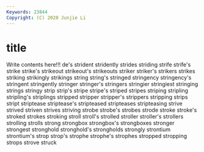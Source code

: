 ```yaml
---
Keywords: 23844
Copyright: (C) 2020 Junjie Li
---
```


# title

Write contents here!!!
de's 
strident 
stridently 
strides 
striding 
strife 
strife's 
strike 
strike's 
strikeout
strikeout's 
strikeouts 
striker 
striker's 
strikers 
strikes 
striking 
strikingly 
strikings 
string
string's 
stringed 
stringency 
stringency's 
stringent 
stringently 
stringer 
stringer's 
stringers 
stringier
stringiest 
stringing 
strings 
stringy 
strip 
strip's 
stripe 
stripe's 
striped 
stripes
striping 
stripling 
stripling's 
striplings 
stripped 
stripper 
stripper's 
strippers 
stripping 
strips
stript 
striptease 
striptease's 
stripteased 
stripteases 
stripteasing 
strive 
strived 
striven 
strives
striving 
strobe 
strobe's 
strobes 
strode 
stroke 
stroke's 
stroked 
strokes 
stroking
stroll 
stroll's 
strolled 
stroller 
stroller's 
strollers 
strolling 
strolls 
strong 
strongbox
strongbox's 
strongboxes 
stronger 
strongest 
stronghold 
stronghold's 
strongholds 
strongly 
strontium 
strontium's
strop 
strop's 
strophe 
strophe's 
strophes 
stropped 
stropping 
strops 
strove 
struck
